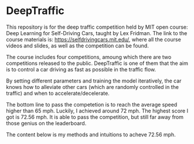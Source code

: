 # DeepTraffic
This repository is for the deep traffic competition held by MIT open course: Deep Learning for Self-Driving Cars, taught by Lex Fridman.
The link to the course materials is: https://selfdrivingcars.mit.edu/, where all the course videos and slides, as well as the competition can be found.

The course includes four competitions, amoung which there are two competitions released to the public. DeepTraffic is one of them that the aim is to control a car driving as fast as possible in the traffic flow.

By setting different parameters and training the model iteratively, the car knows how to alleviate other cars (which are randomly controlled in the traffic) and when to accelerate/decelerate.

The bottom line to pass the competetion is to reach the average speed higher than 65 mph. Luckily, I achieved around 72 mph. The highest score I got is 72.56 mph. It is able to pass the competition, but still far away from those genius on the leaderboard.

The content below is my methods and intuitions to acheve 72.56 mph.

